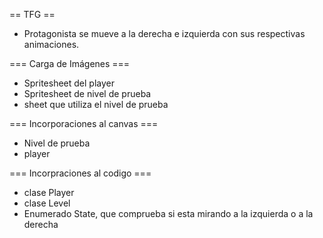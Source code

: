== TFG ==

* Protagonista se mueve a la derecha e izquierda con sus respectivas animaciones.

===  Carga de Imágenes   ===

* Spritesheet del player
* Spritesheet de nivel de prueba
* sheet que utiliza el nivel de prueba

=== Incorporaciones al canvas  ===

* Nivel de prueba
* player

=== Incorpraciones al codigo ===

* clase Player
* clase Level
* Enumerado State, que comprueba si esta mirando a la izquierda o a la derecha
